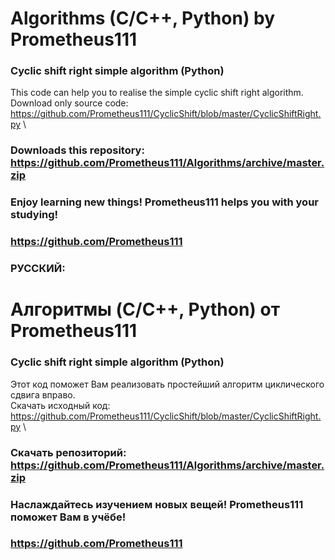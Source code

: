 # Algorithms (C/C++, Python) by Prometheus111

### Cyclic shift right simple algorithm (Python)
This code can help you to realise the simple cyclic shift right algorithm. \
Download only source code: https://github.com/Prometheus111/CyclicShift/blob/master/CyclicShiftRight.py \
### Downloads this repository: https://github.com/Prometheus111/Algorithms/archive/master.zip
### Enjoy learning new things! Prometheus111 helps you with your studying!
### https://github.com/Prometheus111 

### РУССКИЙ:

# Алгоритмы (C/C++, Python) от Prometheus111

### Cyclic shift right simple algorithm (Python)
Этот код поможет Вам реализовать простейший алгоритм циклического сдвига вправо. \
Скачать исходный код: https://github.com/Prometheus111/CyclicShift/blob/master/CyclicShiftRight.py \
### Скачать репозиторий: https://github.com/Prometheus111/Algorithms/archive/master.zip
### Наслаждайтесь изучением новых вещей! Prometheus111 поможет Вам в учёбе!
### https://github.com/Prometheus111 
